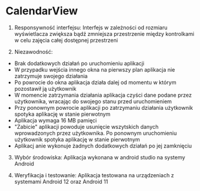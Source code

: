 # CalendarView

1. Responsywność interfejsu:
Interfejs w zależności od rozmiaru wyświetlacza zwiększa bądź zmniejsza przestrzenie między kontrolkami w celu zajęcia całej dostępnej przestrzeni

2. Niezawodność:
- Brak dodatkowych działań po uruchomieniu aplikacji
- W przypadku wejścia innego okna na pierwszy plan aplikacja nie zatrzymuje swojego działania
- Po powrocie do okna aplikacja działa dalej od momentu w którym pozostawił ją użytkownik
- W momencie zatrzymania działania aplikacja czyści dane podane przez użytkownika, wracając do swojego stanu przed uruchomieniem
- Przy ponownym powrocie aplikacji po zatrzymaniu działania użytkownik spotyka aplikację w stanie pierwotnym
- Aplikacja wymaga 16 MB pamięci
- "Zabicie" aplikacji powoduje usunięcie wszytskich danych wprowadzonych przez użytkownika. Po ponownym uruchomieniu użytkownik spotyka aplikację w stanie pierwotnym
- Aplikacj anie wykonuje żadnych dodatkowych działań po jej zamknięciu

3. Wybór środowiska:
Aplikacja wykonana w android studio na systemy Android

4. Weryfikacja i testowanie:
Aplikacja testowana na urządzeniach z systemami Android 12 oraz Android 11
